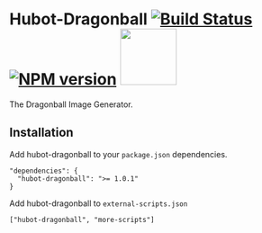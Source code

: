 Hubot-Dragonball  [![Build Status](https://travis-ci.org/mariansollmann/hubot-dragonball.png?branch=master)](https://travis-ci.org/mariansollmann/hubot-dragonball) [![NPM version](https://badge.fury.io/js/hubot-dragonball.png)](http://badge.fury.io/js/hubot-dragonball) [<img src="http://madeinbasel.github.io/img/logo/SVG/MadeInBasel-landscape.svg" width="100"/>](http://madeinbasel.org)
================

The Dragonball Image Generator.

## Installation

Add hubot-dragonball to your `package.json` dependencies.

```
"dependencies": {
  "hubot-dragonball": ">= 1.0.1"
}
```


Add hubot-dragonball to `external-scripts.json`
```
["hubot-dragonball", "more-scripts"]
```
